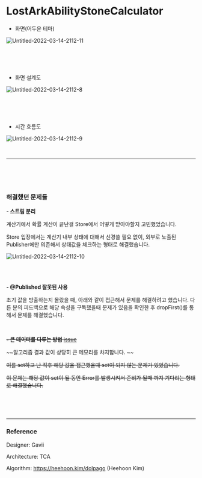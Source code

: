 # LostArkAbilityStoneCalculator

- 화면(어두운 테마)

![Untitled-2022-03-14-2112-11](https://user-images.githubusercontent.com/48466830/165133409-a22e9f15-31f3-4a35-8159-858740bdd657.png)

<br>

<br>

<br>

- 화면 설계도

![Untitled-2022-03-14-2112-8](https://user-images.githubusercontent.com/48466830/165128418-5f158197-e8f0-4eb3-be98-52e3f1f032c6.png)

<br>

<br>

<br>

- 시간 흐름도

![Untitled-2022-03-14-2112-9](https://user-images.githubusercontent.com/48466830/165128511-7c39ba00-9e09-4be9-bfb5-bfd2cce66538.png)

<br>

---

<br>

<br>

<br>

### 해결했던 문제들

**- 스트림 분리**

계산기에서 확률 계산이 끝난걸 Store에서 어떻게 받아야할지 고민했었습니다.

Store 입장에서는 계산기 내부 상태에 대해서 신경쓸 필요 없이, 외부로 노출된 Publisher에만 의존해서 상태값을 체크하는 형태로 해결했습니다.

![Untitled-2022-03-14-2112-10](https://user-images.githubusercontent.com/48466830/165130803-255f5cb9-b29a-4833-9896-b1648e6676f2.png)

<br>

<br>

**- @Published 잘못된 사용**

초기 값을 방출하는지 몰랐을 때, 아래와 같이 접근해서 문제를 해결하려고 했습니다.
다른 분의 피드백으로 해당 속성을 구독했을때 문제가 있음을 확인한 후 dropFirst()를 통해서 문제를 해결했습니다.

<br>

~~**- 큰 데이터를 다루는 방법** [issue](https://github.com/GangWoon/LostArkAbilityStoneCalculator/issues/3)~~

~~알고리즘 결과 값이 상당히 큰 메모리를 차지합니다. ~~

~~이를 set하고 난 직후 해당 값을 접근했을때 set이 되지 않는 문제가 있었습니다.~~

~~이 문제는 해당 값이 set이 될 동안 Error를 발생시켜서 준비가 될때 까지 기다리는 형태로 해결했습니다.~~



<br>

<br>

<br>

---

### Reference

Designer: Gavii

Architecture: TCA

Algorithm: https://heehoon.kim/dolpago (Heehoon Kim)

